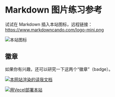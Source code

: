 # Markdown 图片练习参考

试试在 Markdown 插入本站图标，远程链接：https://www.markdowncando.com/logo-mini.png

![本站图标](https://www.markdowncando.com/logo-mini.png "MarkdownCanDo")

## 徽章

如果你有兴趣，还可以研究一下这两个“徽章”（badge）。

[![本网站渲染的读我文档](https://img.shields.io/badge/中文-读我-blue?style=for-the-badge)](/readme-zh.md)

[![用Vecel部署本站](https://vercel.com/button)](https://vercel.com/import/project?template=https://github.com/gantrol/markdown-can-do)
